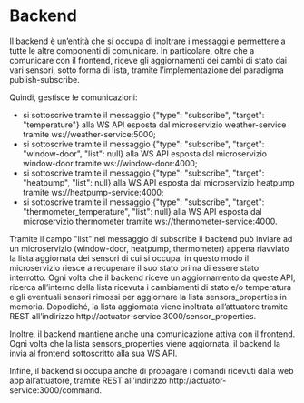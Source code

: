 # Backend 

Il backend è un’entità che si occupa di inoltrare i messaggi e permettere a tutte le altre componenti di comunicare. In particolare, oltre che a comunicare con il frontend, riceve gli aggiornamenti dei cambi di stato dai vari sensori, sotto forma di lista, tramite l’implementazione del paradigma publish-subscribe. 

Quindi, gestisce le comunicazioni:
* si sottoscrive tramite il messaggio {"type": "subscribe", "target": "temperature"} alla WS API esposta dal microservizio weather-service tramite  ws://weather-service:5000; 
* si sottoscrive tramite il messaggio {"type": "subscribe", "target": "window-door", "list": null} alla WS API esposta dal microservizio window-door tramite ws://window-door:4000;
* si sottoscrive tramite il messaggio {"type": "subscribe", "target": "heatpump", "list": null} alla WS API esposta dal microservizio heatpump tramite ws://heatpump-service:4000; 
* si sottoscrive tramite il messaggio {"type": "subscribe", "target": "thermometer_temperature", "list": null} alla WS API esposta dal microservizio thermometer tramite ws://thermometer-service:4000. 

Tramite il campo "list" nel messaggio di subscribe il backend può inviare ad un microservizio (window-door, heatpump, thermometer) appena riavviato la lista aggiornata dei sensori di cui si occupa, in questo modo il microservizio riesce a recuperare il suo stato prima di essere stato interrotto.
Ogni volta che il backend riceve un aggiornamento da queste API, ricerca all’interno della lista ricevuta i cambiamenti di stato e/o temperatura e gli eventuali sensori rimossi per aggiornare la lista sensors_properties in memoria. Dopodiché, la lista aggiornata viene inoltrata all’attuatore tramite REST all’indirizzo http://actuator-service:3000/sensor_properties.

Inoltre, il backend mantiene anche una comunicazione attiva con il frontend. Ogni volta che la lista sensors_properties viene aggiornata, il backend la invia al frontend sottoscritto alla sua WS API.

Infine, il backend si occupa anche di propagare i comandi ricevuti dalla web app all’attuatore, tramite REST all’indirizzo http://actuator-service:3000/command. 
